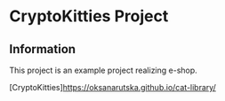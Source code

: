 # CryptoKitties Project
## Information
This project is an example project realizing e-shop.

[CryptoKitties]https://oksanarutska.github.io/cat-library/


